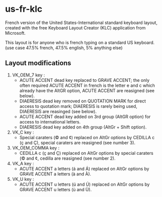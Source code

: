# us-fr-klc

 French version of the United States-International standard keyboard layout, created with the free Keyboard Layout Creator (KLC) application from Microsoft.

 This layout is for anyone who is french typing on a standard US keyboard. (use case 47.5% french, 47.5% english, 5% anything else)

## Layout modifications

1. VK_OEM_7 key :
    - ACUTE ACCENT dead key replaced to GRAVE ACCENT; the only often required ACUTE ACCENT in french is the letter e and c which already have the AltGR option, ACUTE ACCENT are reasigned (see below).
    - DIAERESIS dead key removed on QUOTATION MARK for direct access to quotation mark; DIAERESIS is rarely being used, DIAERESIS are reasinged (see below).
    - ACUTE ACCENT dead key added on 3rd group (AltGR option) for access to international letters.
    - DIAERESIS dead key added on 4th group (AltGr + Shift option).
2. VK_C key :
    - Special caraters (© and ¢) replaced on AltGr options by CEDILLA c (ç and Ç), special caraters are reasigned (see number 3).
3. VK_OEM_COMMA key :
    - CEDILLA c (ç and Ç) replaced on AltGr options by special caraters (© and ¢, cedilla are reasigned (see number 2).
4. VK_A key :
    - ACUTE ACCENT a letters (á and Á) replaced on AltGr options by GRAVE ACCENT a letters (à and À).
5. VK_U key :
    - ACUTE ACCENT u letters (ú and Ú) replaced on AltGr options by GRAVE ACCENT u letters (ù and Ù).
